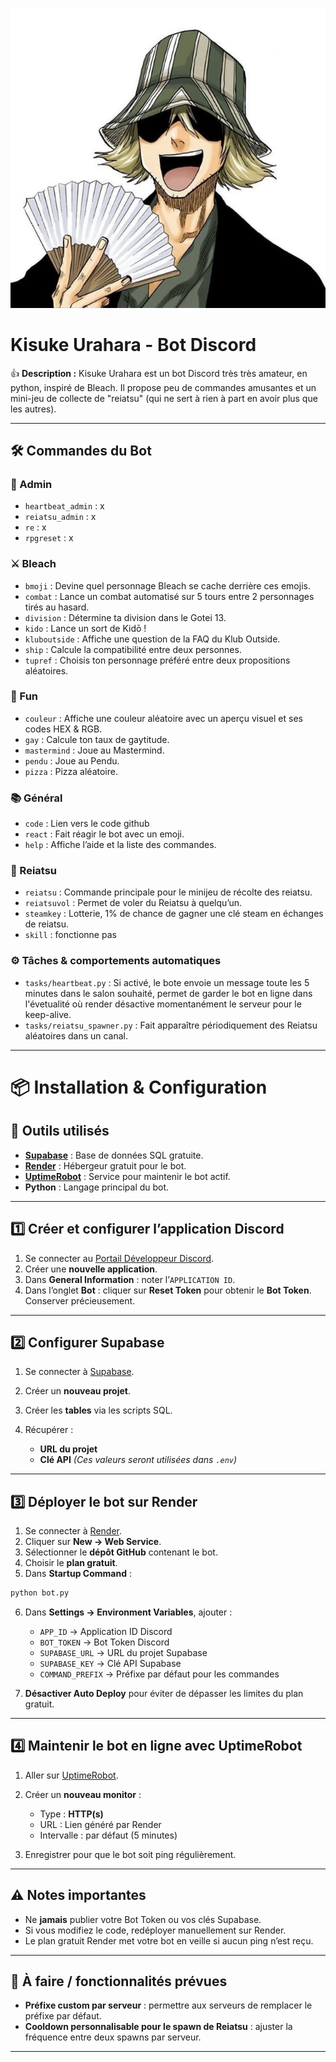 ![kisuke](assets/kisuke.jpg)

# Kisuke Urahara - Bot Discord

👍 **Description :** Kisuke Urahara est un bot Discord très très amateur, en python, inspiré de Bleach. Il propose peu de commandes amusantes et un mini-jeu de collecte de "reiatsu" (qui ne sert à rien à part en avoir plus que les autres).

---

## 🛠️ Commandes du Bot


### 👑 Admin

* `heartbeat_admin` : x
* `reiatsu_admin` : x
* `re` : x
* `rpgreset` : x


### ⚔️ Bleach

* `bmoji` : Devine quel personnage Bleach se cache derrière ces emojis.
* `combat` : Lance un combat automatisé sur 5 tours entre 2 personnages tirés au hasard.
* `division` : Détermine ta division dans le Gotei 13.
* `kido` : Lance un sort de Kidō !
* `kluboutside` : Affiche une question de la FAQ du Klub Outside.
* `ship` : Calcule la compatibilité entre deux personnes.
* `tupref` : Choisis ton personnage préféré entre deux propositions aléatoires.

### 🎉 Fun

* `couleur` : Affiche une couleur aléatoire avec un aperçu visuel et ses codes HEX & RGB.
* `gay` : Calcule ton taux de gaytitude.
* `mastermind` : Joue au Mastermind.
* `pendu` : Joue au Pendu.
* `pizza` : Pizza aléatoire.

### 📚 Général

* `code` : Lien vers le code github
* `react` : Fait réagir le bot avec un emoji.
* `help` : Affiche l’aide et la liste des commandes.

### 🔮 Reiatsu

* `reiatsu` : Commande principale pour le minijeu de récolte des reiatsu.
* `reiatsuvol` : Permet de voler du Reiatsu à quelqu’un.
* `steamkey` : Lotterie, 1% de chance de gagner une clé steam en échanges de reiatsu.
* `skill` : fonctionne pas


### ⚙️ Tâches & comportements automatiques

* `tasks/heartbeat.py` : Si activé, le bote envoie un message toute les 5 minutes dans le salon souhaité, permet de garder le bot en ligne dans l'évetualité où render désactive momentanément le serveur pour le keep-alive.
* `tasks/reiatsu_spawner.py` : Fait apparaître périodiquement des Reiatsu aléatoires dans un canal.

---

# 📦 Installation & Configuration

## 🚀 Outils utilisés

* **[Supabase](https://supabase.com/)** : Base de données SQL gratuite.
* **[Render](https://render.com/)** : Hébergeur gratuit pour le bot.
* **[UptimeRobot](https://uptimerobot.com/)** : Service pour maintenir le bot actif.
* **Python** : Langage principal du bot.

---

## 1️⃣ Créer et configurer l’application Discord

1. Se connecter au [Portail Développeur Discord](https://discord.com/developers/applications).
2. Créer une **nouvelle application**.
3. Dans **General Information** : noter l’`APPLICATION ID`.
4. Dans l’onglet **Bot** : cliquer sur **Reset Token** pour obtenir le **Bot Token**. Conserver précieusement.

---

## 2️⃣ Configurer Supabase

1. Se connecter à [Supabase](https://supabase.com/).
2. Créer un **nouveau projet**.
3. Créer les **tables** via les scripts SQL.
4. Récupérer :

   * **URL du projet**
   * **Clé API**
     *(Ces valeurs seront utilisées dans `.env`)*

---

## 3️⃣ Déployer le bot sur Render

1. Se connecter à [Render](https://render.com/).
2. Cliquer sur **New → Web Service**.
3. Sélectionner le **dépôt GitHub** contenant le bot.
4. Choisir le **plan gratuit**.
5. Dans **Startup Command** :

```bash
python bot.py
```

6. Dans **Settings → Environment Variables**, ajouter :

   * `APP_ID` → Application ID Discord
   * `BOT_TOKEN` → Bot Token Discord
   * `SUPABASE_URL` → URL du projet Supabase
   * `SUPABASE_KEY` → Clé API Supabase
   * `COMMAND_PREFIX` → Préfixe par défaut pour les commandes
7. **Désactiver Auto Deploy** pour éviter de dépasser les limites du plan gratuit.

---

## 4️⃣ Maintenir le bot en ligne avec UptimeRobot

1. Aller sur [UptimeRobot](https://uptimerobot.com/).
2. Créer un **nouveau monitor** :

   * Type : **HTTP(s)**
   * URL : Lien généré par Render
   * Intervalle : par défaut (5 minutes)
3. Enregistrer pour que le bot soit ping régulièrement.

---

## ⚠️ Notes importantes

* Ne **jamais** publier votre Bot Token ou vos clés Supabase.
* Si vous modifiez le code, redéployer manuellement sur Render.
* Le plan gratuit Render met votre bot en veille si aucun ping n’est reçu.

---

## 📝 À faire / fonctionnalités prévues

* **Préfixe custom par serveur** : permettre aux serveurs de remplacer le préfixe par défaut.
* **Cooldown personnalisable pour le spawn de Reiatsu** : ajuster la fréquence entre deux spawns par serveur.

---
